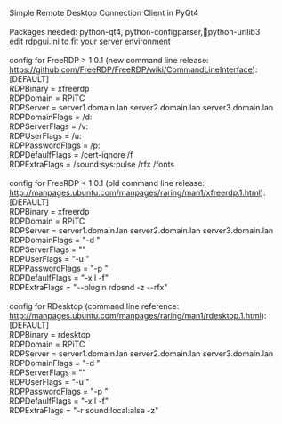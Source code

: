 Simple Remote Desktop Connection Client in PyQt4<br>
<br>
Packages needed: python-qt4, python-configparser,python-urllib3
<br>
edit rdpgui.ini to fit your server environment<br>
<br>
config for FreeRDP > 1.0.1 (new command line release: https://github.com/FreeRDP/FreeRDP/wiki/CommandLineInterface):<br>
[DEFAULT]<br>
RDPBinary = xfreerdp<br>
RDPDomain = RPiTC<br>
RDPServer = server1.domain.lan server2.domain.lan server3.domain.lan<br>
RDPDomainFlags = /d:<br>
RDPServerFlags = /v:<br>
RDPUserFlags = /u:<br>
RDPPasswordFlags = /p:<br>
RDPDefaulfFlags = /cert-ignore /f<br>
RDPExtraFlags = /sound:sys:pulse /rfx /fonts<br>
<br>
config for FreeRDP < 1.0.1 (old command line release: http://manpages.ubuntu.com/manpages/raring/man1/xfreerdp.1.html):<br>
[DEFAULT]<br>
RDPBinary = xfreerdp<br>
RDPDomain = RPiTC<br>
RDPServer = server1.domain.lan server2.domain.lan server3.domain.lan<br>
RDPDomainFlags = "-d "<br>
RDPServerFlags = ""<br>
RDPUserFlags = "-u "<br>
RDPPasswordFlags = "-p "<br>
RDPDefaulfFlags = "-x l -f"<br>
RDPExtraFlags = "--plugin rdpsnd -z --rfx"<br>
<br>
config for RDesktop (command line reference: http://manpages.ubuntu.com/manpages/raring/man1/rdesktop.1.html):<br>
[DEFAULT]<br>
RDPBinary = rdesktop<br>
RDPDomain = RPiTC<br>
RDPServer = server1.domain.lan server2.domain.lan server3.domain.lan<br>
RDPDomainFlags = "-d "<br>
RDPServerFlags = ""<br>
RDPUserFlags = "-u "<br>
RDPPasswordFlags = "-p "<br>
RDPDefaulfFlags = "-x l -f"<br>
RDPExtraFlags = "-r sound:local:alsa -z"<br>
